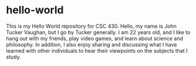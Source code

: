 # hello-world
This is my Hello World repository for CSC 430.
Hello, my name is John Tucker Vaughan, but I go by Tucker generally. I am 22 years old, and I like to hang out with my friends, play video games, and learn about science and philosophy. In addition, I also enjoy sharing and discussing what I have learned with other individuals to hear their viewpoints on the subjects that I study.
